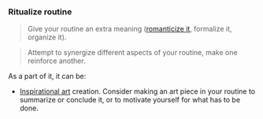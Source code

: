 ### Ritualize routine

> Give your routine an extra meaning ([romanticize it](romanticize_things.md), formalize it, organize it).

> Attempt to synergize different aspects of your routine, make one reinforce another.

As a part of it, it can be:

- [Inspirational art](inspirational_art.md) creation. Consider making an art piece in your routine to summarize or conclude it, or to motivate yourself for what has to be done.
